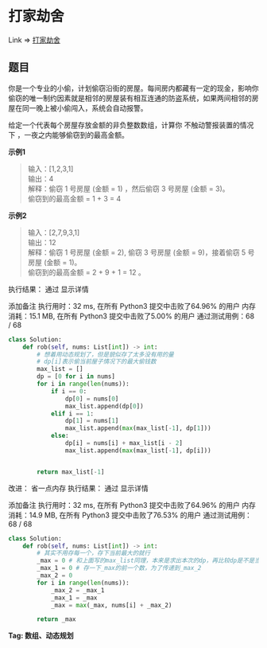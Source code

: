 # 打家劫舍

Link => [打家劫舍](https://leetcode-cn.com/problems/house-robber/)

## 题目
你是一个专业的小偷，计划偷窃沿街的房屋。每间房内都藏有一定的现金，影响你偷窃的唯一制约因素就是相邻的房屋装有相互连通的防盗系统，如果两间相邻的房屋在同一晚上被小偷闯入，系统会自动报警。

给定一个代表每个房屋存放金额的非负整数数组，计算你 不触动警报装置的情况下 ，一夜之内能够偷窃到的最高金额。

**示例1**
>输入：[1,2,3,1]<br />
>输出：4<br />
>解释：偷窃 1 号房屋 (金额 = 1) ，然后偷窃 3 号房屋 (金额 = 3)。<br />
>偷窃到的最高金额 = 1 + 3 = 4 <br />

**示例2**
>输入：[2,7,9,3,1]<br />
>输出：12<br />
>解释：偷窃 1 号房屋 (金额 = 2), 偷窃 3 号房屋 (金额 = 9)，接着偷窃 5 号房屋 (金额 = 1)。<br />
>偷窃到的最高金额 = 2 + 9 + 1 = 12 。<br />

执行结果：
通过
显示详情

添加备注
执行用时：32 ms, 在所有 Python3 提交中击败了64.96% 的用户
内存消耗：15.1 MB, 在所有 Python3 提交中击败了5.00% 的用户
通过测试用例：68 / 68

```python
class Solution:
    def rob(self, nums: List[int]) -> int:
        # 想着用动态规划了，但是貌似存了太多没有用的量
        # dp[i]表示偷当前屋子情况下的最大偷钱数
        max_list = []
        dp = [0 for i in nums]
        for i in range(len(nums)):
            if i == 0:
                dp[0] = nums[0]
                max_list.append(dp[0])
            elif i == 1:
                dp[1] = nums[1]
                max_list.append(max(max_list[-1], dp[1]))
            else:
                dp[i] = nums[i] + max_list[i - 2]
                max_list.append(max(max_list[-1], dp[i]))


        return max_list[-1]
```
改进：
省一点内存
执行结果：
通过
显示详情

添加备注
执行用时：32 ms, 在所有 Python3 提交中击败了64.96% 的用户
内存消耗：14.9 MB, 在所有 Python3 提交中击败了76.53% 的用户
通过测试用例：68 / 68

```python
class Solution:
    def rob(self, nums: List[int]) -> int:
        # 其实不用存每一个，存下当前最大的就行
        _max = 0 # 和上面写的max_list同理，本来是求出本次的dp，再比较dp是不是当前最大的，合为一步，存一个_max
        _max_1 = 0 # 存一下_max的前一个数，为了传递到_max_2
        _max_2 = 0
        for i in range(len(nums)):
            _max_2 = _max_1
            _max_1 = _max
            _max = max(_max, nums[i] + _max_2)

        return _max
```
**Tag: 数组、动态规划**
